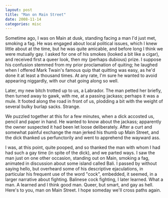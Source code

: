 ```yaml
---
layout: post
title: "Man on Main Street"
date: 2008-11-14
categories: misc
---
```


Sometime ago, I was on Main at dusk, standing facing a man I'd just met, smoking
a fag. He was engaged about local political issues, which I knew little about
at the time, but he was quite amicable, and before long I think we were mutually
gay. I asked for one of his smokes (looked a bit like a cigar), and received
first a queer look, then my (perhaps dubious) prize. I suppose his confusion
stemmed from my prior proclamation of quiting; he laughed when I offered Mark
Twain's famous quip that quitting was easy, as he'd done it at least a thousand
times. At any rate, I'm sure he wanted to avoid appearing niggardly, with our
chat going along so well.

Later, my new bitch trotted up to us, a Labrador. The man petted her briefly,
then turned away to gawk, with me, at a passing jackass; perhaps it was a mule. 
It footed along the road in front of us, plodding a bit with the weight of
several bulky burlap sacks. Strange.

We puzzled together at this for a few minutes, when a dick accosted us, pencil
and paper in hand. He wanted to know about the jackass; apparently the owner
suspected it had been let loose deliberately. After a curt and somewhat painful
exchange the man jerked his thumb up Main Street, and the dick thanked us
perfunctorily and went to apprehend the wayward ass. 

I was, at this point, quite pooped, and so thanked the man with whom I had had
such a gay time (in spite of the dick), and we parted ways. I saw the man just
on one other occasion, standing out on Main, smoking a fag, animated in
discussion about some island called Bali. I passed by without saying hello, but
overheard some of his descriptive ejaculations, in particular his frequent use
of the word "cock", embedded, it seemed, in a larger narrative about fighting. 
Balinese cock fighting, I later learned. What a man. A learned and I think good
man. Queer, but smart, and gay as hell. Here's to you, man on Main Street. I
hope someday we'll cross paths
again.